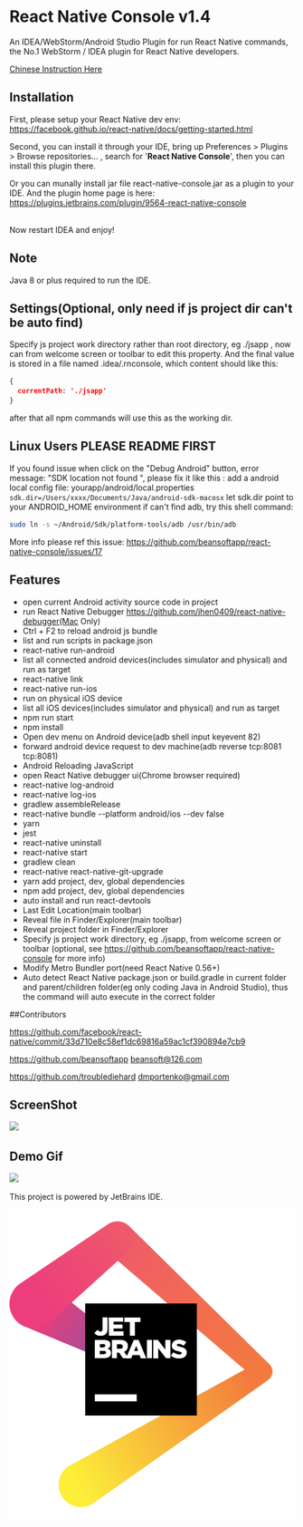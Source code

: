 # React Native Console v1.4
An IDEA/WebStorm/Android Studio Plugin for run React Native commands, the No.1 WebStorm / IDEA plugin for React Native developers.



[Chinese Instruction Here](README_CN.m)

## Installation
First, please setup your React Native dev env:
https://facebook.github.io/react-native/docs/getting-started.html

Second, you can install it through your IDE, bring up  Preferences > Plugins > Browse repositories... , search for '**React Native Console**',
then you can install this plugin there.<br/>

Or
you can munally install jar file react-native-console.jar as a plugin to your IDE. And the plugin home page is here: https://plugins.jetbrains.com/plugin/9564-react-native-console<br/><br/>

Now restart IDEA and enjoy!


## Note
Java 8 or plus required to run the IDE.<br/>

## Settings(Optional, only need if js project dir can't be auto find)
Specify js project work directory rather than root directory, eg ./jsapp , now can from welcome screen or toolbar to edit this property. And the final value is stored in a file named .idea/.rnconsole, which content should like this:

```json
{
  currentPath: './jsapp'
}
```

after that all npm commands will use this as the working dir.

## Linux Users PLEASE README FIRST

If you found issue when click on the "Debug Android" button, error message: 
 "SDK location not found ", please fix it like this :
add a android local config file:
yourapp/android/local.properties
`sdk.dir=/Users/xxxx/Documents/Java/android-sdk-macosx`
let sdk.dir point to your ANDROID_HOME environment 
if can't find adb, try this shell command:

```sh
sudo ln -s ~/Android/Sdk/platform-tools/adb /usr/bin/adb
```


More info please ref this issue:
https://github.com/beansoftapp/react-native-console/issues/17


## Features
- open current Android activity source code in project
- run React Native Debugger https://github.com/jhen0409/react-native-debugger(Mac Only)
- Ctrl + F2 to reload android js bundle
- list and run scripts in package.json
- react-native run-android
- list all connected android devices(includes simulator and physical) and run as target
- react-native link
- react-native run-ios
- run on physical iOS device
- list all iOS devices(includes simulator and physical) and run as target
- npm run start
- npm install
- Open dev menu on Android device(adb shell input keyevent 82)
- forward android device request to dev machine(adb reverse tcp:8081 tcp:8081)
- Android Reloading JavaScript
- open React Native debugger ui(Chrome browser required)
- react-native log-android
- react-native log-ios
- gradlew assembleRelease
- react-native bundle --platform android/ios --dev false
- yarn
- jest
- react-native uninstall
- react-native start
- gradlew clean
- react-native react-native-git-upgrade
- yarn add project, dev, global dependencies
- npm add project, dev, global dependencies
- auto install and run react-devtools
- Last Edit Location(main toolbar)
- Reveal file in Finder/Explorer(main toolbar)
- Reveal project folder in Finder/Explorer
- Specify js project work directory, eg ./jsapp, from welcome screen or toolbar (optional, see https://github.com/beansoftapp/react-native-console for more info)
- Modify Metro Bundler port(need React Native 0.56+)
- Auto detect React Native package.json or build.gradle in current folder and parent/children folder(eg only coding Java in Android Studio), thus the command will auto execute in the correct folder



##Contributors

https://github.com/facebook/react-native/commit/33d710e8c58ef1dc69816a59ac1cf390894e7cb9


https://github.com/beansoftapp beansoft@126.com

https://github.com/troublediehard dmportenko@gmail.com

## ScreenShot

![](https://plugins.jetbrains.com/files/9564/screenshot_17784.png)

## Demo Gif
![](https://raw.githubusercontent.com/beansoftapp/react-native-console/master/screenshot/rnconsole.gif)


This project is powered by JetBrains IDE.

[![jetbrains](jetbrains.png)](https://www.jetbrains.com/?from=ReactNativeConsole)